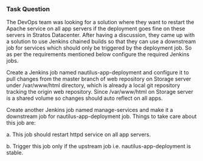 ### Task Question

The DevOps team was looking for a solution where they want to restart the Apache service on all app servers if the deployment goes fine on these servers in Stratos Datacenter. After having a discussion, they came up with a solution to use Jenkins chained builds so that they can use a downstream job for services which should only be triggered by the deployment job. So as per the requirements mentioned below configure the required Jenkins jobs.

Create a Jenkins job named nautilus-app-deployment and configure it to pull changes from the master branch of web repository on Storage server under /var/www/html directory, which is already a local git repository tracking the origin web repository. Since /var/www/html on Storage server is a shared volume so changes should auto reflect on all apps.

Create another Jenkins job named manage-services and make it a downstream job for nautilus-app-deployment job. Things to take care about this job are:

a. This job should restart httpd service on all app servers.

b. Trigger this job only if the upstream job i.e. nautilus-app-deployment is stable.